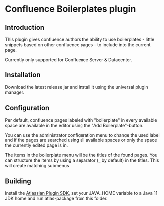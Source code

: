 # Confluence Boilerplates plugin

## Introduction

This plugin gives confluence authors the ability to use boilerplates - little
 snippets based on other confluence pages - to include into the current page.

Currently only supported for Confluence Server & Datacenter.
 
## Installation

Download the latest release jar and install it using the universal plugin manager.

## Configuration

Per default, confluence pages labeled with "boilerplate" in every available 
space are available in the editor using the "Add Boilerplate"-button.
 
You can use the administrator configuration menu to change the used label and
 if the pages are searched using all available spaces or only the space the 
 currently edited page is in.

The items in the boilerplate menu will be the titles of the found pages. You can 
structure the items by using a separator (_ by default) in the titles. This will
create matching submenus

## Building

Install the [Atlassian Plugin SDK](https://developer.atlassian.com/server/framework/atlassian-sdk/downloads/), set
your JAVA_HOME variable to a Java 11 JDK home and run atlas-package from this folder.